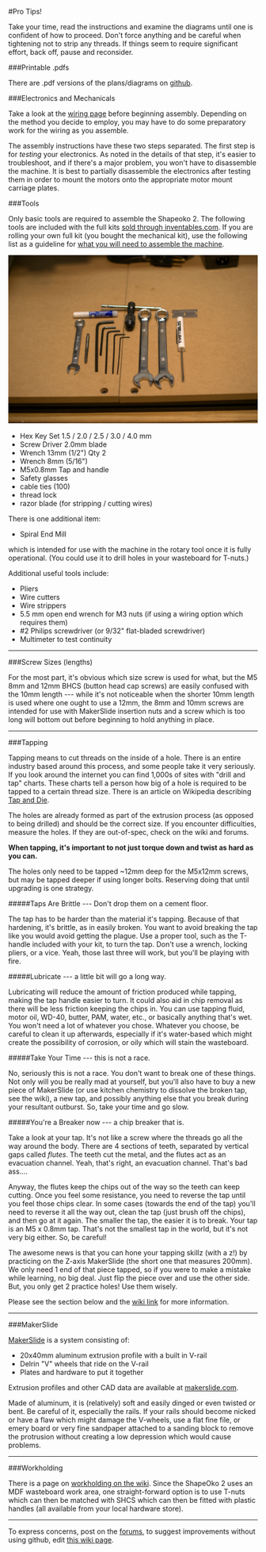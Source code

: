 #Pro Tips!

Take your time, read the instructions and examine the diagrams until one is confident of how to proceed. Don't force anything and be careful when tightening not to strip any threads. If things seem to require significant effort, back off, pause and reconsider.

###Printable .pdfs

There are .pdf versions of the plans/diagrams on [github](https://github.com/shapeoko/Shapeoko_2/tree/master/Drawings_PDF).


###Electronics and Mechanicals

Take a look at the [wiring page](wiring.html) before beginning assembly. Depending on the method you decide to employ, you may have to do some preparatory work for the wiring as you assemble.

The assembly instructions have these two steps separated. The first step is for _testing_ your electronics. As noted in the details of that step, it's easier to troubleshoot, and if there's a major problem, you won't have to disassemble the machine. It is best to partially disassemble the electronics after testing them in order to mount the motors onto the appropriate motor mount carriage plates.

###Tools

Only basic tools are required to assemble the Shapeoko 2. The following tools are included with the full kits [sold through inventables.com](https://www.inventables.com/technologies/desktop-cnc-mill-kit-shapeoko-2). If you are rolling your own full kit (you bought the mechanical kit), use the following list as a guideline for [what you will need to assemble the machine](http://www.shapeoko.com/wiki/index.php/Tools).

![image of tools spread out](tPictures/tool_kit.jpg)

* Hex Key Set 1.5 / 2.0 / 2.5 / 3.0 / 4.0 mm
* Screw Driver 2.0mm blade
* Wrench 13mm (1/2") Qty 2
* Wrench 8mm (5/16")
* M5x0.8mm Tap and handle
* Safety glasses
* cable ties (100)
* thread lock
* razor blade (for stripping / cutting wires)

There is one additional item:

* Spiral End Mill

which is intended for use with the machine in the rotary tool once it is fully operational. (You could use it to drill holes in your wasteboard for T-nuts.)

Additional useful tools include:

* Pliers
* Wire cutters
* Wire strippers
* 5.5 mm open end wrench for M3 nuts (if using a wiring option which requires them)
* #2 Philips screwdriver (or 9/32" flat-bladed screwdriver)
* Multimeter to test continuity

----

###Screw Sizes (lengths)


For the most part, it's obvious which size screw is used for what, but the M5 8mm and 12mm BHCS (button head cap screws) are easily confused with the 10mm length --- while it's not noticeable when the shorter 10mm length is used where one ought to use a 12mm, the 8mm and 10mm screws are intended for use with MakerSlide insertion nuts and a screw which is too long will bottom out before beginning to hold anything in place.

----

###Tapping

Tapping means to cut threads on the inside of a hole.  There is an entire industry based around this process, and some people take it very seriously. If you look around the internet you can find 1,000s of sites with "drill and tap" charts. These charts tell a person how big of a hole is required to be tapped to a certain thread size. There is an article on Wikipedia describing [Tap and Die](http://en.wikipedia.org/wiki/Tap_and_die).

The holes are already formed as part of the extrusion process (as opposed to being drilled) and should be the correct size. If you encounter difficulties, measure the holes. If they are out-of-spec, check on the wiki and forums.

**When tapping, it's important to not just torque down and twist as hard as you can.**

The holes only need to be tapped ~12mm deep for the M5x12mm screws, but may be tapped deeper if using longer bolts. Reserving doing that until upgrading is one strategy.

#####Taps Are Brittle --- Don't drop them on a cement floor.

The tap has to be harder than the material it's tapping. Because of that hardening, it's brittle, as in easily broken. You want to avoid breaking the tap like you would avoid getting the plague. Use a proper tool, such as the T-handle included with your kit, to turn the tap. Don't use a wrench, locking pliers, or a vice. Yeah, those last three will work, but you'll be playing with fire.


#####Lubricate --- a little bit will go a long way.

Lubricating will reduce the amount of friction produced while tapping, making the tap handle easier to turn. It could also aid in chip removal as there will be less friction keeping the chips in. You can use tapping fluid, motor oil, WD-40, butter, PAM, water, etc., or basically anything that's wet. You won't need a lot of whatever you chose. Whatever you choose, be careful to clean it up afterwards, especially if it's water-based which might create the possibility of corrosion, or oily which will stain the wasteboard.


#####Take Your Time --- this is not a race.

No, seriously this is not a race. You don't want to break one of these things. Not only will you be really mad at yourself, but you'll also have to buy a new piece of MakerSlide (or use kitchen chemistry to dissolve the broken tap, see the wiki), a new tap, and possibly anything else that you break during your resultant outburst. So, take your time and go slow.


#####You're a Breaker now --- a chip breaker that is.

Take a look at your tap. It's not like a screw where the threads go all the way around the body. There are 4 sections of teeth, separated by vertical gaps called _flutes_. The teeth cut the metal, and the flutes act as an evacuation channel. Yeah, that's right, an evacuation channel. That's bad ass....


Anyway, the flutes keep the chips out of the way so the teeth can keep cutting. Once you feel some resistance, you need to reverse the tap until you feel those chips clear. In some cases (towards the end of the tap) you'll need to reverse it all the way out, clean the tap (just brush off the chips), and then go at it again. The smaller the tap, the easier it is to break. Your tap is an M5 x 0.8mm tap. That's not the smallest tap in the world, but it's not very big either. So, be careful!

The awesome news is that you can hone your tapping skillz (with a z!) by practicing on the Z-axis MakerSlide (the short one that measures 200mm). We only need 1 end of that piece tapped, so if you were to make a mistake while learning, no big deal. Just flip the piece over and use the other side. But, you only get 2 practice holes! Use them wisely.

Please see the section below and the [wiki link](http://www.shapeoko.com/wiki/index.php/Makerslide) for more information.

---

###MakerSlide

[MakerSlide](http://www.shapeoko.com/wiki/index.php/Makerslide) is a system consisting of:

- 20x40mm aluminum extrusion profile with a built in V-rail
- Delrin "V" wheels that ride on the V-rail
- Plates and hardware to put it together

Extrusion profiles and other CAD data are available at [makerslide.com](http://www.makerslide.com/).

Made of aluminum, it is (relatively) soft and easily dinged or even twisted or bent. Be careful of it, especially the rails. If your rails should become nicked or have a flaw which might damage the V-wheels, use a flat fine file, or emery board or very fine sandpaper attached to a sanding block to remove the protrusion without creating a low depression which would cause problems.

---

###Workholding

There is a page on [workholding on the wiki](http://www.shapeoko.com/wiki/index.php/Workholding). Since the ShapeOko 2 uses an MDF wasteboard work area, one straight-forward option is to use T-nuts which can then be matched with SHCS which can then be fitted with plastic handles (all available from your local hardware store).

---

To express concerns, post on the [forums](http://www.shapeoko.com/forum/index.php), to suggest improvements without using github, edit [this wiki page](http://www.shapeoko.com/wiki/index.php?title=Tips_1&action=edit&redlink=1).
